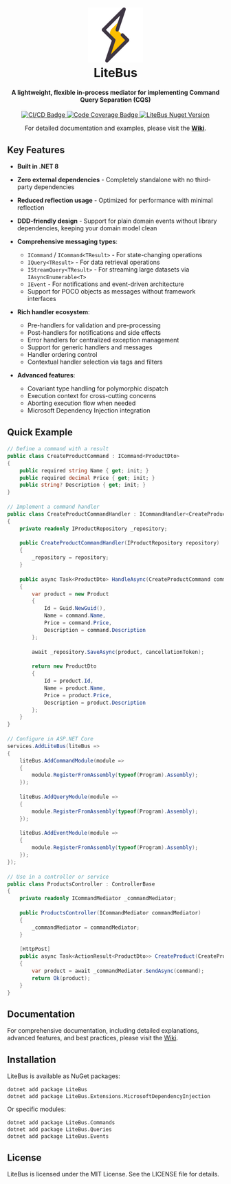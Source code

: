 <h1 align="center"><br>
<a href="https://github.com/litenova/LiteBus">
<img src="assets/logo/icon.png">
</a>
<br>
LiteBus
<br>
</h1>
<h4 align="center">A lightweight, flexible in-process mediator for implementing Command Query Separation (CQS)</h4>
<p align="center">
<a href="https://github.com/litenova/LiteBus/actions/workflows/release.yml">
<img src="https://github.com/litenova/LiteBus/actions/workflows/release.yml/badge.svg" alt="CI/CD Badge" />
</a>
<a href="https://codecov.io/gh/litenova/LiteBus" >
<img src="https://codecov.io/gh/litenova/LiteBus/graph/badge.svg?token=XBNYITSV5A" alt="Code Coverage Badge" />
</a>
<a href="https://www.nuget.org/packages/LiteBus">
<img src="https://img.shields.io/nuget/vpre/LiteBus.svg" alt="LiteBus Nuget Version" />
</a>
</p>
<p align="center">
For detailed documentation and examples, please visit the <a href="https://github.com/litenova/LiteBus/wiki"><b>Wiki</b></a>.
</p>

## Key Features

- **Built in .NET 8**
- **Zero external dependencies** - Completely standalone with no third-party dependencies
- **Reduced reflection usage** - Optimized for performance with minimal reflection
- **DDD-friendly design** - Support for plain domain events without library dependencies, keeping your domain model clean
- **Comprehensive messaging types**:
  - `ICommand` / `ICommand<TResult>` - For state-changing operations
  - `IQuery<TResult>` - For data retrieval operations
  - `IStreamQuery<TResult>` - For streaming large datasets via `IAsyncEnumerable<T>`
  - `IEvent` - For notifications and event-driven architecture
  - Support for POCO objects as messages without framework interfaces

- **Rich handler ecosystem**:
  - Pre-handlers for validation and pre-processing
  - Post-handlers for notifications and side effects
  - Error handlers for centralized exception management
  - Support for generic handlers and messages
  - Handler ordering control
  - Contextual handler selection via tags and filters

- **Advanced features**:
  - Covariant type handling for polymorphic dispatch
  - Execution context for cross-cutting concerns
  - Aborting execution flow when needed
  - Microsoft Dependency Injection integration

## Quick Example

```csharp
// Define a command with a result
public class CreateProductCommand : ICommand<ProductDto>
{
    public required string Name { get; init; }
    public required decimal Price { get; init; }
    public string? Description { get; init; }
}

// Implement a command handler
public class CreateProductCommandHandler : ICommandHandler<CreateProductCommand, ProductDto>
{
    private readonly IProductRepository _repository;
    
    public CreateProductCommandHandler(IProductRepository repository)
    {
        _repository = repository;
    }
    
    public async Task<ProductDto> HandleAsync(CreateProductCommand command, CancellationToken cancellationToken = default)
    {
        var product = new Product
        {
            Id = Guid.NewGuid(),
            Name = command.Name,
            Price = command.Price,
            Description = command.Description
        };
        
        await _repository.SaveAsync(product, cancellationToken);
        
        return new ProductDto
        {
            Id = product.Id,
            Name = product.Name,
            Price = product.Price,
            Description = product.Description
        };
    }
}

// Configure in ASP.NET Core
services.AddLiteBus(liteBus =>
{
    liteBus.AddCommandModule(module =>
    {
        module.RegisterFromAssembly(typeof(Program).Assembly);
    });
    
    liteBus.AddQueryModule(module =>
    {
        module.RegisterFromAssembly(typeof(Program).Assembly);
    });
    
    liteBus.AddEventModule(module =>
    {
        module.RegisterFromAssembly(typeof(Program).Assembly);
    });
});

// Use in a controller or service
public class ProductsController : ControllerBase
{
    private readonly ICommandMediator _commandMediator;
    
    public ProductsController(ICommandMediator commandMediator)
    {
        _commandMediator = commandMediator;
    }
    
    [HttpPost]
    public async Task<ActionResult<ProductDto>> CreateProduct(CreateProductCommand command)
    {
        var product = await _commandMediator.SendAsync(command);
        return Ok(product);
    }
}
```

## Documentation

For comprehensive documentation, including detailed explanations, advanced features, and best practices, please visit the [Wiki](https://github.com/litenova/LiteBus/wiki).

## Installation

LiteBus is available as NuGet packages:

```
dotnet add package LiteBus
dotnet add package LiteBus.Extensions.MicrosoftDependencyInjection
```

Or specific modules:

```
dotnet add package LiteBus.Commands
dotnet add package LiteBus.Queries
dotnet add package LiteBus.Events
```

## License

LiteBus is licensed under the MIT License. See the LICENSE file for details.
